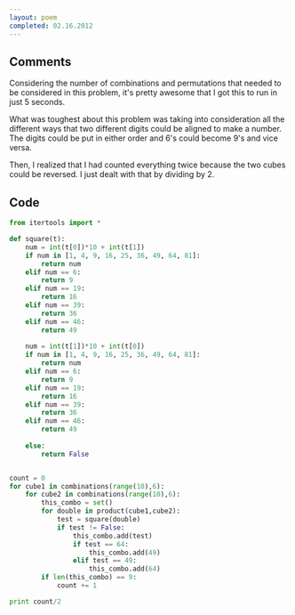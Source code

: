 ```yaml
---
layout: poem
completed: 02.16.2012
---
```


## Comments

Considering the number of combinations and permutations that needed to be
considered in this problem, it's pretty awesome that I got this to run in just
5 seconds.

What was toughest about this problem was taking into consideration all the
different ways that two different digits could be aligned to make a number.
The digits could be put in either order and 6's could become 9's and vice
versa.

Then, I realized that I had counted everything twice because the two cubes
could be reversed. I just dealt with that by dividing by 2.

## Code

```python
from itertools import *

def square(t):
	num = int(t[0])*10 + int(t[1])
	if num in [1, 4, 9, 16, 25, 36, 49, 64, 81]:
		return num
	elif num == 6:
		return 9
	elif num == 19:
		return 16
	elif num == 39:
		return 36
	elif num == 46:
		return 49
	
	num = int(t[1])*10 + int(t[0])
	if num in [1, 4, 9, 16, 25, 36, 49, 64, 81]:
		return num
	elif num == 6:
		return 9
	elif num == 19:
		return 16
	elif num == 39:
		return 36
	elif num == 46:
		return 49
		
	else:
		return False


count = 0
for cube1 in combinations(range(10),6):
	for cube2 in combinations(range(10),6):
		this_combo = set()
		for double in product(cube1,cube2):
			test = square(double)
			if test != False:
				this_combo.add(test)
				if test == 64:
					this_combo.add(49)
				elif test == 49:
					this_combo.add(64)
		if len(this_combo) == 9:
			count += 1

print count/2
```
